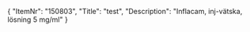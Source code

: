 {
  "ItemNr": "150803",
  "Title": "test",
  "Description": "Inflacam, inj-vätska, lösning 5 mg/ml"
}